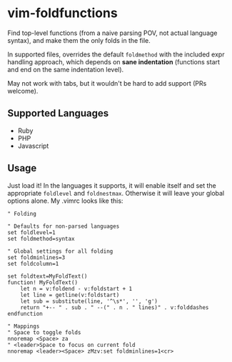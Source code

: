 # vim-foldfunctions
Find top-level functions (from a naive parsing POV, not actual language syntax), and make them the only folds in the file.

In supported files, overrides the default `foldmethod` with the included expr handling approach, which depends on **sane indentation** (functions start and end on the same indentation level).

May not work with tabs, but it wouldn't be hard to add support (PRs welcome).

## Supported Languages

- Ruby
- PHP
- Javascript

## Usage

Just load it! In the languages it supports, it will enable itself and set the appropriate `foldlevel` and `foldnestmax`. Otherwise it will leave your global options alone. My .vimrc looks like this:

```
" Folding

" Defaults for non-parsed languages
set foldlevel=1
set foldmethod=syntax

" Global settings for all folding
set foldminlines=3
set foldcolumn=1

set foldtext=MyFoldText() 
function! MyFoldText()
	let n = v:foldend - v:foldstart + 1 
	let line = getline(v:foldstart)
	let sub = substitute(line, '^\s*', '', 'g')
	return "+-- " . sub . " --(" . n . " lines)" . v:folddashes
endfunction

" Mappings
" Space to toggle folds
nnoremap <Space> za
" <leader>Space to focus on current fold
nnoremap <leader><Space> zMzv:set foldminlines=1<cr>
```
